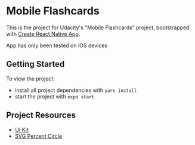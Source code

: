 # Mobile Flashcards

This is the project for Udacity's "Mobile Flashcards" project, bootstrapped with [Create React Native App](https://github.com/expo/create-react-native-app).

App has only been tested on iOS devices

## Getting Started

To view the project:

- install all project dependencies with `yarn install`
- start the project with `expo start`

## Project Resources

- [UI Kit](https://www.sketchappsources.com/free-source/4510-elearning-app-ui-kit-sketch-freebie-resource.html)
- [SVG Percent Circle](https://codepen.io/luchen/pen/jVZxqR)
